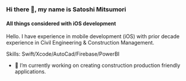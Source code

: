 ### Hi there 👋, my name is Satoshi Mitsumori
#### All things considered with iOS development

Hello. I have experience in mobile development (iOS) with prior decade experience in Civil Engineering & Construction Management. 

Skills: Swift/Xcode/AutoCad/Firebase/PowerBI

- 🔭 I’m currently working on creating construction production friendly applications. 




